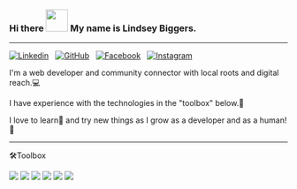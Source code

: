### Hi there <img src="https://raw.githubusercontent.com/nixin72/nixin72/master/wave.gif" width="40px"> My name is Lindsey Biggers.

---

[![Linkedin](https://img.shields.io/badge/LinkedIn-0077B5?style=for-the-badge&logo=linkedin&logoColor=white)](https://www.linkedin.com/in/lakelifelinz/)
&nbsp;
[![GitHub](https://img.shields.io/badge/GitHub-100000?style=for-the-badge&logo=github&logoColor=white)](https://github.com/lfbiggers)
&nbsp;
[![Facebook](https://img.shields.io/badge/Facebook-1877F2?style=for-the-badge&logo=facebook&logoColor=white)](https://www.facebook.com/LakeLifeLinz)
&nbsp;
[![Instagram](https://img.shields.io/badge/Instagram-E4405F?style=for-the-badge&logo=instagram&logoColor=white)](https://instagram.com/lakelifelinz)

I'm a web developer and community connector with local roots and digital reach.💻

I have experience with the technologies in the "toolbox" below.🔧

I love to learn📖 and try new things as I grow as a developer and as a human!🥰

---

🛠️Toolbox

<img src="https://img.shields.io/badge/HTML5-E34F26?style=for-the-badge&logo=html5&logoColor=white"/> <img src="https://img.shields.io/badge/CSS3-1572B6?style=for-the-badge&logo=css3&logoColor=white"/> <img src="https://img.shields.io/badge/JavaScript-F7DF1E?style=for-the-badge&logo=javascript&logoColor=black"/> <img src="https://img.shields.io/badge/PHP-777BB4?style=for-the-badge&logo=php&logoColor=white"/> <img src="https://img.shields.io/badge/Python-14354C?style=for-the-badge&logo=python&logoColor=white"/> <img src="https://img.shields.io/badge/Microsoft_Excel-217346?style=for-the-badge&logo=microsoft-excel&logoColor=white"/>
<!--
**lfbiggers/lfbiggers** is a ✨ _special_ ✨ repository because its `README.md` (this file) appears on your GitHub profile.

Here are some ideas to get you started:

- 🔭 I’m currently working on ...
- 🌱 I’m currently learning ...
- 👯 I’m looking to collaborate on ...
- 🤔 I’m looking for help with ...
- 💬 Ask me about ...
- 📫 How to reach me: ...
- 😄 Pronouns: ...
- ⚡ Fun fact: ...
-->
